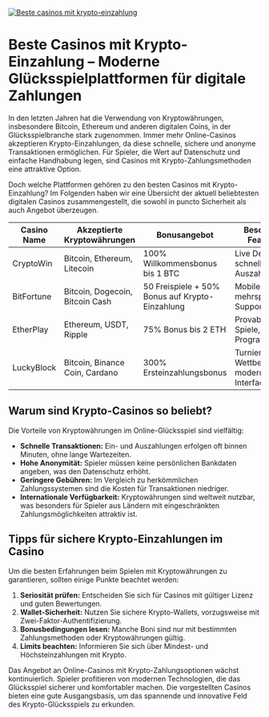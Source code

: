 [![Beste casinos mit krypto-einzahlung](https://123-caf.pages.dev/gitsignup.png)](https://vrmoo.ru/Bt82HjjY)

<h1>Beste Casinos mit Krypto-Einzahlung – Moderne Glücksspielplattformen für digitale Zahlungen</h1> <p>In den letzten Jahren hat die Verwendung von Kryptowährungen, insbesondere Bitcoin, Ethereum und anderen digitalen Coins, in der Glücksspielbranche stark zugenommen. Immer mehr Online-Casinos akzeptieren Krypto-Einzahlungen, da diese schnelle, sichere und anonyme Transaktionen ermöglichen. Für Spieler, die Wert auf Datenschutz und einfache Handhabung legen, sind Casinos mit Krypto-Zahlungsmethoden eine attraktive Option.</p> <p>Doch welche Plattformen gehören zu den besten Casinos mit Krypto-Einzahlung? Im Folgenden haben wir eine Übersicht der aktuell beliebtesten digitalen Casinos zusammengestellt, die sowohl in puncto Sicherheit als auch Angebot überzeugen.</p>  <table>   <thead>     <tr>       <th>Casino Name</th>       <th>Akzeptierte Kryptowährungen</th>       <th>Bonusangebot</th>       <th>Besondere Features</th>     </tr>   </thead>   <tbody>     <tr>       <td>CryptoWin</td>       <td>Bitcoin, Ethereum, Litecoin</td>       <td>100% Willkommensbonus bis 1 BTC</td>       <td>Live Dealer, schnelle Auszahlungen</td>     </tr>     <tr>       <td>BitFortune</td>       <td>Bitcoin, Dogecoin, Bitcoin Cash</td>       <td>50 Freispiele + 50% Bonus auf Krypto-Einzahlung</td>       <td>Mobile App, mehrsprachiger Support</td>     </tr>     <tr>       <td>EtherPlay</td>       <td>Ethereum, USDT, Ripple</td>       <td>75% Bonus bis 2 ETH</td>       <td>Provably Fair Spiele, VIP-Programm</td>     </tr>     <tr>       <td>LuckyBlock</td>       <td>Bitcoin, Binance Coin, Cardano</td>       <td>300% Ersteinzahlungsbonus</td>       <td>Turniere & Wettbewerbe, modernes Interface</td>     </tr>   </tbody> </table>  <h2>Warum sind Krypto-Casinos so beliebt?</h2> <p>Die Vorteile von Kryptowährungen im Online-Glücksspiel sind vielfältig:</p> <ul>   <li><strong>Schnelle Transaktionen:</strong> Ein- und Auszahlungen erfolgen oft binnen Minuten, ohne lange Wartezeiten.</li>   <li><strong>Hohe Anonymität:</strong> Spieler müssen keine persönlichen Bankdaten angeben, was den Datenschutz erhöht.</li>   <li><strong>Geringere Gebühren:</strong> Im Vergleich zu herkömmlichen Zahlungssystemen sind die Kosten für Transaktionen niedriger.</li>   <li><strong>Internationale Verfügbarkeit:</strong> Kryptowährungen sind weltweit nutzbar, was besonders für Spieler aus Ländern mit eingeschränkten Zahlungsmöglichkeiten attraktiv ist.</li> </ul>  <h2>Tipps für sichere Krypto-Einzahlungen im Casino</h2> <p>Um die besten Erfahrungen beim Spielen mit Kryptowährungen zu garantieren, sollten einige Punkte beachtet werden:</p> <ol>   <li><strong>Seriosität prüfen:</strong> Entscheiden Sie sich für Casinos mit gültiger Lizenz und guten Bewertungen.</li>   <li><strong>Wallet-Sicherheit:</strong> Nutzen Sie sichere Krypto-Wallets, vorzugsweise mit Zwei-Faktor-Authentifizierung.</li>   <li><strong>Bonusbedingungen lesen:</strong> Manche Boni sind nur mit bestimmten Zahlungsmethoden oder Kryptowährungen gültig.</li>   <li><strong>Limits beachten:</strong> Informieren Sie sich über Mindest- und Höchsteinzahlungen mit Krypto.</li> </ol>  <p>Das Angebot an Online-Casinos mit Krypto-Zahlungsoptionen wächst kontinuierlich. Spieler profitieren von modernen Technologien, die das Glücksspiel sicherer und komfortabler machen. Die vorgestellten Casinos bieten eine gute Ausgangsbasis, um das spannende und innovative Feld des Krypto-Glücksspiels zu erkunden.</p>